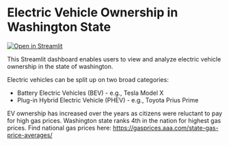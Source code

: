 # Electric Vehicle Ownership in Washington State

[![Open in Streamlit](https://static.streamlit.io/badges/streamlit_badge_black_white.svg)](https://acamlibe-electric-vehicle-dataset-app-91mkz8.streamlit.app/)

This Streamlit dashboard enables users to view and analyze electric vehicle ownership in the state of washington.

Electric vehicles can be split up on two broad categories:
- Battery Electric Vehicles (BEV) - e.g., Tesla Model X
- Plug-in Hybrid Electric Vehicle (PHEV) - e.g., Toyota Prius Prime

EV ownership has increased over the years as citizens were reluctant to pay for high gas prices. Washington state ranks 4th in the nation for highest gas prices. 
Find national gas prices here: https://gasprices.aaa.com/state-gas-price-averages/